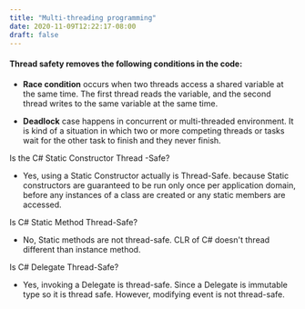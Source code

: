 ```yaml
---
title: "Multi-threading programming"
date: 2020-11-09T12:22:17-08:00
draft: false
---
```


#### Thread safety removes the following conditions in the code:

- **Race condition** occurs when two threads access a shared variable at the same time. The first thread reads the variable, and the second thread writes to the same variable at the same time.

- **Deadlock** case happens in concurrent or multi-threaded environment. It is kind of a situation in which two or more competing threads or tasks wait for the other task to finish and they never finish.

Is the C# Static Constructor Thread -Safe?

- Yes, using a Static Constructor actually is Thread-Safe.
because Static constructors are guaranteed to be run only once per application domain, before any instances of a class are created or any static members are accessed.

Is C# Static Method Thread-Safe?

- No, Static methods are not thread-safe. CLR of C# doesn't thread different than instance method.
 
Is C# Delegate Thread-Safe?
 
- Yes, invoking a Delegate is thread-safe. Since a Delegate is immutable type so it is thread safe. However, modifying event is not thread-safe.